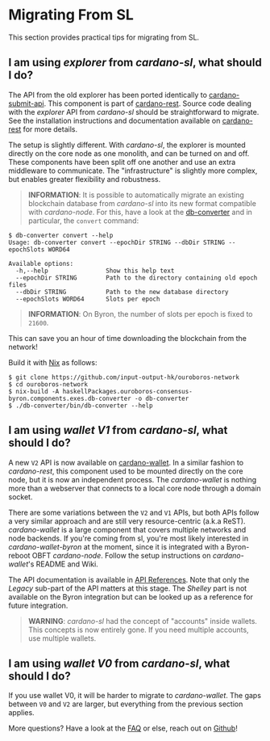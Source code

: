 Migrating From SL
=================

This section provides practical tips for migrating from SL.

## I am using _explorer_ from _cardano-sl_, what should I do?

The API from the old explorer has been ported identically to [cardano-submit-api](https://github.com/input-output-hk/cardano-rest). This component is part of [cardano-rest](https://github.com/input-output-hk/cardano-rest). Source code dealing with the _explorer_ API from _cardano-sl_ should be straightforward to migrate. See the installation instructions and documentation available on [cardano-rest](https://github.com/input-output-hk/cardano-rest) for more details.

The setup is slightly different. With _cardano-sl_, the explorer is mounted directly on the core node as one monolith, and can be turned on and off. These components have been split off one another and use an extra middleware to communicate. The "infrastructure" is slightly more complex, but enables greater flexibility and robustness.

> **INFORMATION**: It is possible to automatically migrate an existing blockchain database from _cardano-sl_ into its new format compatible with _cardano-node_. For this, have a look at the [db-converter][db-converter] and in particular, the `convert` command:

```
$ db-converter convert --help
Usage: db-converter convert --epochDir STRING --dbDir STRING --epochSlots WORD64

Available options:
  -h,--help                Show this help text
  --epochDir STRING        Path to the directory containing old epoch files
  --dbDir STRING           Path to the new database directory
  --epochSlots WORD64      Slots per epoch
```

> **INFORMATION**: On Byron, the number of slots per epoch is fixed to `21600`.

This can save you an hour of time downloading the blockchain from the network!

Build it with [Nix](https://nixos.org/download.html) as follows:

```
$ git clone https://github.com/input-output-hk/ouroboros-network
$ cd ouroboros-network
$ nix-build -A haskellPackages.ouroboros-consensus-byron.components.exes.db-converter -o db-converter
$ ./db-converter/bin/db-converter --help
```

[db-converter]: https://github.com/input-output-hk/ouroboros-network/tree/master/ouroboros-consensus-byron

## I am using _wallet V1_ from _cardano-sl_, what should I do?

A new `V2` API is now available on [cardano-wallet](https://github.com/input-output-hk/cardano-wallet). In a similar fashion to _cardano-rest_, this component used to be mounted directly on the core node, but it is now an independent process. The _cardano-wallet_ is nothing more than a webserver that connects to a local core node through a domain socket.

There are some variations between the `V2` and `V1` APIs, but both APIs follow a very similar approach and are still very resource-centric (a.k.a ReST). _cardano-wallet_ is a large component that covers multiple networks and node backends. If you're coming from sl, you're most likely interested in _cardano-wallet-byron_ at the moment, since it is integrated with a Byron-reboot OBFT _cardano-node_. Follow the setup instructions on _cardano-wallet_'s README and Wiki.

The API documentation is available in [API References](api-references.md). Note that only the _Legacy_ sub-part of the API matters at this stage. The _Shelley_ part is not available on the Byron integration but can be looked up as a reference for future integration.

> **WARNING**: _cardano-sl_ had the concept of "accounts" inside wallets. This concepts is now entirely gone. If you need multiple accounts, use multiple wallets.

## I am using _wallet V0_ from _cardano-sl_, what should I do?

If you use wallet V0, it will be harder to migrate to _cardano-wallet_. The gaps between `V0` and `V2` are larger, but everything from the previous section applies.

More questions? Have a look at the [FAQ](faq.md) or else, reach out on [Github](https://github.com/input-output-hk/adrestia/issues/new/choose)!
